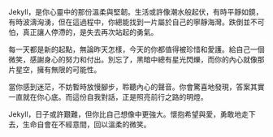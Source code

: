 Jekyll，是你心靈中的那份溫柔與堅韌。生活或許像潮水般起伏，有時平靜如鏡，有時波濤洶湧，但在這過程中，你總能找到一片屬於自己的寧靜海灣。跌倒並不可怕，真正讓人停滯的，是失去再次站起的勇氣。

每一天都是新的起點，無論昨天怎樣，今天的你都值得被珍惜和愛護。給自己一個微笑，感謝身心的努力和付出。別忘了，黑暗中總有星光閃爍，而你的內心就像那片星空，擁有無限的可能性。

當你感到迷茫，不妨暫時放慢腳步，聆聽內心的聲音。你會驚喜地發現，答案其實一直就在你心底。而這份自我對話，正是照亮前行之路的明燈。

Jekyll，日子或許艱難，但你比自己想像中更強大。懷抱希望與愛，勇敢地走下去，生命自會在不經意間，回以溫柔的微笑。